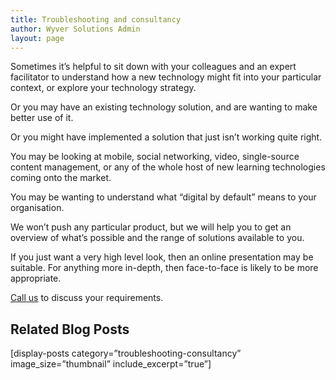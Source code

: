 ```yaml
---
title: Troubleshooting and consultancy
author: Wyver Solutions Admin
layout: page
---
```

Sometimes it&#8217;s helpful to sit down with your colleagues and an expert facilitator to understand how a new technology might fit into your particular context, or explore your technology strategy.

Or you may have an existing technology solution, and are wanting to make better use of it.

Or you might have implemented a solution that just isn&#8217;t working quite right.

You may be looking at mobile, social networking, video, single-source content management, or any of the whole host of new learning technologies coming onto the market.

You may be wanting to understand what &#8220;digital by default&#8221; means to your organisation.

We won&#8217;t push any particular product, but we will help you to get an overview of what&#8217;s possible and the range of solutions available to you.

If you just want a very high level look, then an online presentation may be suitable. For anything more in-depth, then face-to-face is likely to be more appropriate.

[Call us][1] to discuss your requirements.

## Related Blog Posts

[display-posts category=&#8221;troubleshooting-consultancy&#8221; image\_size=&#8221;thumbnail&#8221; include\_excerpt=&#8221;true&#8221;]

 [1]: http://www.wyversolutions.co.uk/cms/contact-us/ "Contact us"
